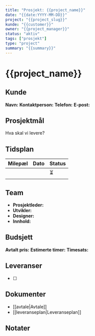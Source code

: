 ```yaml
---
title: "Prosjekt: {{project_name}}"
date: "{{date:YYYY-MM-DD}}"
project: "{{project_slug}}"
kunde: "{{customer}}"
owner: "{{project_manager}}"
status: "aktiv"
tags: ["prosjekt"]
type: "project"
summary: "{{summary}}"
---
```


# {{project_name}}

## Kunde
**Navn:**
**Kontaktperson:**
**Telefon:**
**E-post:**

## Prosjektmål
Hva skal vi levere?

## Tidsplan
| Milepæl | Dato | Status |
|---------|------|--------|
|         |      | ⏳      |

## Team
- **Prosjektleder:**
- **Utvikler:**
- **Designer:**
- **Innhold:**

## Budsjett
**Avtalt pris:**
**Estimerte timer:**
**Timesats:**

## Leveranser
- [ ]

## Dokumenter
- [[avtale|Avtale]]
- [[leveranseplan|Leveranseplan]]

## Notater
